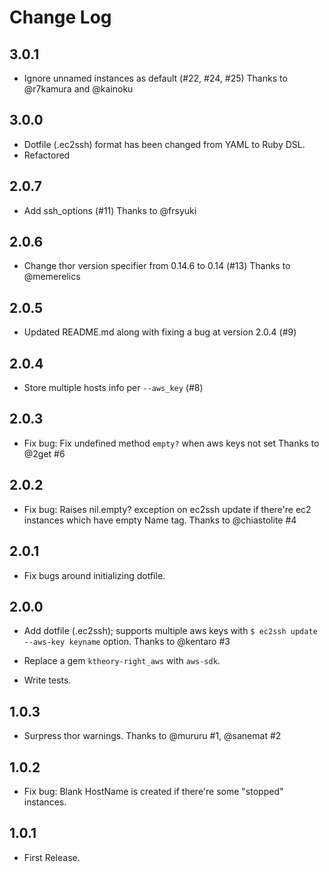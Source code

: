 # Change Log
## 3.0.1
* Ignore unnamed instances as default (#22, #24, #25)
  Thanks to @r7kamura and @kainoku

## 3.0.0
* Dotfile (.ec2ssh) format has been changed from YAML to Ruby DSL.
* Refactored

## 2.0.7

* Add ssh_options (#11)
  Thanks to @frsyuki

## 2.0.6

* Change thor version specifier from 0.14.6 to 0.14 (#13)
  Thanks to @memerelics

## 2.0.5

* Updated README.md along with fixing a bug at version 2.0.4 (#9)

## 2.0.4

* Store multiple hosts info per `--aws_key` (#8)

## 2.0.3

* Fix bug: Fix undefined method `empty?` when aws keys not set
  Thanks to @2get #6

## 2.0.2

* Fix bug: Raises nil.empty? exception on ec2ssh update
  if there're ec2 instances which have empty Name tag.
  Thanks to @chiastolite #4

## 2.0.1

* Fix bugs around initializing dotfile.

## 2.0.0

* Add dotfile (.ec2ssh); supports multiple aws keys with `$ ec2ssh update --aws-key keyname` option.
  Thanks to @kentaro #3

* Replace a gem `ktheory-right_aws` with `aws-sdk`.

* Write tests.

## 1.0.3

* Surpress thor warnings. Thanks to @mururu #1, @sanemat #2

## 1.0.2

* Fix bug: Blank HostName is created if there're some "stopped" instances.

## 1.0.1

* First Release.
